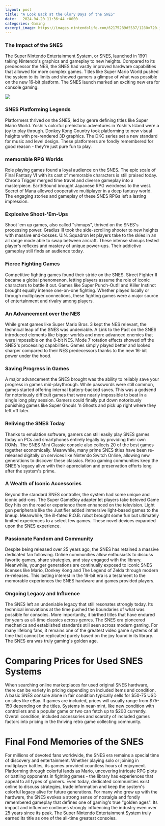 ```yaml
---
layout: post
title: "A Look Back at the Glory Days of the SNES"
date:   2024-04-20 11:36:44 +0000
categories: Gaming
excerpt_image: https://images.nintendolife.com/62175289d5537/1280x720.jpg
---
```


### The Impact of the SNES
The Super Nintendo Entertainment System, or SNES, launched in 1991 taking Nintendo's graphics and gameplay to new heights. Compared to its predecessor the NES, the SNES had vastly improved hardware capabilities that allowed for more complex games. Titles like Super Mario World pushed the system to its limits and showed gamers a glimpse of what was possible on the new 16-bit platform. The SNES launch marked an exciting new era for console gaming.

![](https://images.nintendolife.com/62175289d5537/1280x720.jpg)
### SNES Platforming Legends
Platformers thrived on the SNES, led by genre defining titles like Super Mario World. Yoshi's colorful prehistoric adventures in Yoshi's Island were a joy to play through. Donkey Kong Country took platforming to new visual heights with pre-rendered 3D graphics. The DKC series set a new standard for music and level design. These platformers are fondly remembered for good reason - they're just pure fun to play. 
### memorable RPG Worlds
Role playing games found a loyal audience on the SNES. The epic scale of Final Fantasy VI with its cast of memorable characters is still praised today. Chrono Trigger merged time travel and diverse gameplay into a masterpiece. EarthBound brought Japanese RPG weirdness to the west. Secret of Mana allowed cooperative multiplayer in a deep fantasy world. The engaging stories and gameplay of these SNES RPGs left a lasting impression.
### Explosive Shoot-'Em-Ups
Shoot 'em up games, also called "shmups", thrived on the SNES's processing power. Gradius III took the side-scrolling shooter to new heights with massive end-bosses. U.N. Squadron let players take to the skies in an all range mode able to swap between aircraft. These intense shmups tested player's reflexes and mastery of unique power-ups. Their addictive gameplay still finds an audience today. 
### Fierce Fighting Games 
Competitive fighting games found their stride on the SNES. Street Fighter II became a global phenomenon, letting players assume the role of iconic characters to battle it out. Games like Super Punch-Out!! and Killer Instinct brought equally intense one-on-one fighting. Whether played locally or through multiplayer connections, these fighting games were a major source of entertainment and rivalry among players.
### An Advancement over the NES  
While great games like Super Mario Bros. 3 kept the NES relevant, the technical leap of the SNES was undeniable. A Link to the Past on the SNES introduced elements like bigger worlds and more advanced enemies that were impossible on the 8-bit NES. Mode 7 rotation effects showed off the SNES's processing capabilities. Games simply played better and looked sharper compared to their NES predecessors thanks to the new 16-bit power under the hood.
### Saving Progress in Games
A major advancement the SNES brought was the ability to reliably save your progress in games mid-playthrough. While passwords were still common, games started offering internal battery-backed saves. This was a godsend for notoriously difficult games that were nearly impossible to beat in a single long play session. Gamers could finally put down notoriously punishing games like Super Ghouls 'n Ghosts and pick up right where they left off later.
### Reliving the SNES Today
Thanks to emulation software, gamers can still easily play SNES games today on PCs and smartphones entirely legally by providing their own ROMs. The SNES Mini Classic console also collects 20 of the best games together economically. Meanwhile, many prime SNES titles have been re-released digitally on services like Nintendo Switch Online, allowing new generations to discover these classics. Retro gaming communities keep the SNES's legacy alive with their appreciation and preservation efforts long after the system's prime.
### A Wealth of Iconic Accessories
Beyond the standard SNES controller, the system had some unique and iconic add-ons. The Super GameBoy adapter let players take beloved Game Boy hits on the road or experience them enhanced on the television. Light gun peripherals like the Justifier added immersive light-based games to the lineup. Meanwhile, the ill-fated R.O.B. robot brought some fun but ultimately limited experiences to a select few games. These novel devices expanded upon the SNES experience.
### Passionate Fandom and Community
Despite being released over 25 years ago, the SNES has retained a massive dedicated fan following. Online communities allow enthusiasts to discuss favorite games, share strategies, and stay engaged with the library. Meanwhile, younger generations are continually exposed to iconic SNES licenses like Mario, Donkey Kong and The Legend of Zelda through modern re-releases. This lasting interest in the 16-bit era is a testament to the memorable experiences the SNES hardware and games provided players.
### Ongoing Legacy and Influence
The SNES left an undeniable legacy that still resonates strongly today. Its technical innovations at the time pushed the boundaries of what was possible for consoles. More importantly, it birthed titles that have endured for years as all-time classics across genres. The SNES era pioneered mechanics and established standards still seen across modern gaming. For many lifelong fans, it remains one of the greatest video game systems of all time that cannot be replicated purely based on the joy found in its library. The SNES era was truly gaming's golden age.
# Comparing Prices for Used SNES Systems
When searching online marketplaces for used original SNES hardware, there can be variety in pricing depending on included items and condition. A basic SNES console alone in fair condition typically sells for $50-75 USD on sites like eBay. If games are included, prices will usually range from $75-150 depending on the titles. Systems in near-mint, like new condition with controllers and a popular game or two can fetch up to $200 currently. Overall condition, included accessories and scarcity of included games factors into pricing in the thriving retro game collecting community.
# Final Fond Memories of the SNES
For millions of devoted fans worldwide, the SNES era remains a special time of discovery and entertainment. Whether playing solo or joining in multiplayer battles, its games provided countless hours of enjoyment. Platforming through colorful lands as Mario, uncovering intricate RPG plots or battling opponents in fighting games - the library has experiences that appeal to all types of gamers. Even today, dedicated communities exist online to discuss strategies, trade information and keep the system's colorful legacy alive for future generations. For many who grew up with the hardware, the SNES evokes a strong sense of nostalgia and fondly remembered gameplay that defines one of gaming's true "golden ages". Its impact and influence continues strongly influencing the industry even over 25 years since its peak. The Super Nintendo Entertainment System truly earned its title as one of the all-time greatest consoles.